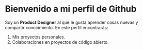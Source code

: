 # Bienvenido a mi perfil de Github

Soy un **Product Designer** al que le gusta aprender cosas nuevas y compartir conocimiento. En este perfil encontrarás:

1. Mis proyectos personales. 
2. Colaboraciones en proyectos de código abierto.